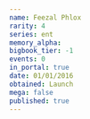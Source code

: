 ```yaml
---
name: Feezal Phlox
rarity: 4
series: ent
memory_alpha:
bigbook_tier: -1
events: 0
in_portal: true
date: 01/01/2016
obtained: Launch
mega: false
published: true
---
```



